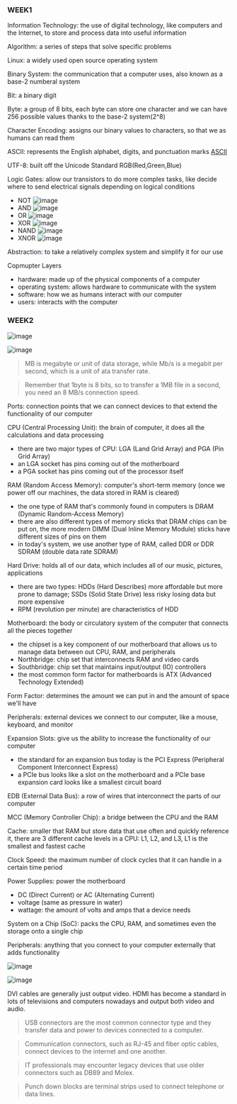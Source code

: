 ### WEEK1 ###

Information Technology: the use of digital technology, like computers and the Internet, to store and process data into useful information

Algorithm: a series of steps that solve specific problems

Linux: a widely used open source operating system

Binary System: the communication that a computer uses, also known as a base-2 numberal system

Bit: a binary digit

Byte: a group of 8 bits, each byte can store one character and we can have 256 possible values thanks to the base-2 system(2^8)

Character Encoding: assigns our binary values to characters, so that we as humans can read them

ASCII: represents the English alphabet, digits, and punctuation marks [ASCII](http://sticksandstones.kstrom.com/appen.html)

UTF-8: built off the Unicode Standard
RGB(Red,Green,Blue)

Logic Gates: allow our transistors to do more complex tasks, like decide where to send electrical signals depending on logical conditions
- NOT
![image](https://github.com/songyang722/coursera/blob/main/Google%20IT%20Support/The%20NOT%20Gate.png)
- AND
![image](https://github.com/songyang722/coursera/blob/main/Google%20IT%20Support/The%20AND%20Gate.png)
- OR
![image](https://github.com/songyang722/coursera/blob/main/Google%20IT%20Support/The%20OR%20Gate.png)
- XOR
![image](https://github.com/songyang722/coursera/blob/main/Google%20IT%20Support/The%20XOR%20Gate.png)
- NAND
![image](https://github.com/songyang722/coursera/blob/main/Google%20IT%20Support/The%20NAND%20Gate.png)
- XNOR
![image](https://github.com/songyang722/coursera/blob/main/Google%20IT%20Support/The%20XNOR%20Gate.png)

Abstraction: to take a relatively complex system and simplify it for our use

Copmupter Layers
- hardware: made up of the physical components of a computer
- operating system: allows hardware to communicate with the system
- software: how we as humans interact with our computer
- users: interacts with the computer



### WEEK2 ###

![image](https://github.com/songyang722/coursera/blob/main/Google%20IT%20Support/Decimal%20Nomenclature.png)

![image](https://github.com/songyang722/coursera/blob/main/Google%20IT%20Support/Binary%20Nomenclature.png)

> MB is megabyte or unit of data storage, while Mb/s is a megabit per second, which is a unit of ata transfer rate.

> Remember that 1byte is 8 bits, so to transfer a 1MB file in a second, you need an 8 MB/s connection speed.

Ports: connection points that we can connect devices to that extend the functionality of our computer

CPU (Central Processing Unit): the brain of computer, it does all the calculations and data processing
- there are two major types of CPU: LGA (Land Grid Array) and PGA (Pin Grid Array)
- an LGA socket has pins coming out of the motherboard
- a PGA socket has pins coming out of the processor itself

RAM (Random Access Memory): computer's short-term memory (once we power off our machines, the data stored in RAM is cleared) 
- the one type of RAM that's commonly found in computers is DRAM (Dynamic Random-Access Memory)
- there are also different types of memory sticks that DRAM chips can be put on, the more modern DIMM (Dual Inline Memory Module) sticks have different sizes of pins on them
- in today's system, we use another type of RAM, called DDR or DDR SDRAM (double data rate SDRAM)

Hard Drive: holds all of our data, which includes all of our music, pictures, applications
- there are two types: HDDs (Hard Describes) more affordable but more prone to damage; SSDs (Solid State Drive) less risky losing data but more expensive
- RPM (revolution per minute) are characteristics of HDD

Motherboard: the body or circulatory system of the computer that connects all the pieces together
- the chipset is a key component of our motherboard that allows us to manage data between out CPU, RAM, and peripherals
- Northbridge: chip set that interconnects RAM and video cards
- Southbridge: chip set that maintains input/output (IO) controllers
- the most common form factor for matherboards is ATX (Advanced Technology Extended)

Form Factor: determines the amount we can put in and the amount of space we'll have

Peripherals: external devices we connect to our computer, like a mouse, keyboard, and monitor

Expansion Slots: give us the ability to increase the functionality of our computer
- the standard for an expansion bus today is the PCI Express (Peripheral Component Interconnect Express)
- a PCIe bus looks like a slot on the motherboard and a PCIe base expansion card looks like a smallest circuit board

EDB (External Data Bus): a row of wires that interconnect the parts of our computer

MCC (Memory Controller Chip): a bridge between the CPU and the RAM

Cache: smaller that RAM but store data that use often and quickly reference it, there are 3 different cache levels in a CPU: L1, L2, and L3, L1 is the smallest and fastest cache

Clock Speed: the maximum number of clock cycles that it can handle in a certain time period

Power Supplies: power the motherboard
- DC (Direct Current) or AC (Alternating Current)
- voltage (same as pressure in water)
- wattage: the amount of volts and amps that a device needs

System on a Chip (SoC): packs the CPU, RAM, and sometimes even the storage onto a single chip

Peripherals: anything that you connect to your computer externally that adds functionality

![image](https://github.com/songyang722/coursera/blob/main/Google%20IT%20Support/USB.png)

![image](https://github.com/songyang722/coursera/blob/main/Google%20IT%20Support/Other%20USB%20Port.png)

DVI cables are generally just output video.
HDMI has become a standard in lots of televisions and computers nowadays and output both video and audio.

> USB connectors are the most common connector type and they transfer data and power to devices connected to a computer.

> Communication connectors, such as RJ-45 and fiber optic cables, connect devices to the internet and one another.

> IT professionals may encounter legacy devices that use older connectors such as DB89 and Molex.

> Punch down blocks are terminal strips used to connect telephone or data lines.
